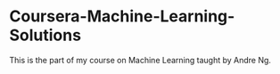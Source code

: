 # Coursera-Machine-Learning-Solutions
This is the part of my course on Machine Learning taught by Andre Ng.
